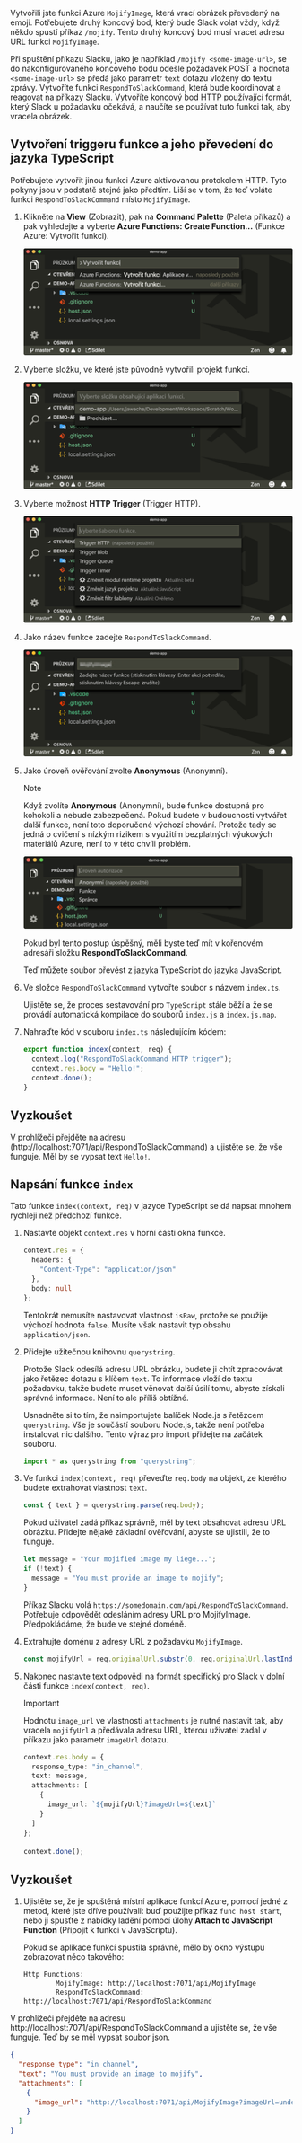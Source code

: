 Vytvořili jste funkci Azure `MojifyImage`, která vrací obrázek převedený na emoji. Potřebujete druhý koncový bod, který bude Slack volat vždy, když někdo spustí příkaz `/mojify`. Tento druhý koncový bod musí vracet adresu URL funkci `MojifyImage`.

Při spuštění příkazu Slacku, jako je například `/mojify <some-image-url>`, se do nakonfigurovaného koncového bodu odešle požadavek POST a hodnota `<some-image-url>` se předá jako parametr `text` dotazu vložený do textu zprávy. Vytvoříte funkci `RespondToSlackCommand`, která bude koordinovat a reagovat na příkazy Slacku. Vytvoříte koncový bod HTTP používající formát, který Slack u požadavku očekává, a naučíte se používat tuto funkci tak, aby vracela obrázek.

## <a name="create-the-function-trigger-and-convert-to-typescript"></a>Vytvoření triggeru funkce a jeho převedení do jazyka TypeScript

Potřebujete vytvořit jinou funkci Azure aktivovanou protokolem HTTP. Tyto pokyny jsou v podstatě stejné jako předtím. Liší se v tom, že teď voláte funkci `RespondToSlackCommand` místo `MojifyImage`.

1. Klikněte na **View** (Zobrazit), pak na **Command Palette** (Paleta příkazů) a pak vyhledejte a vyberte **Azure Functions: Create Function...** (Funkce Azure: Vytvořit funkci).

    ![Dialogové okno pro vytvoření nové funkce v horní části okna nástroje VS Code](../media/4.create-function.png)

2. Vyberte složku, ve které jste původně vytvořili projekt funkcí.

    ![Dialogové okno pro výběr složky zobrazující aktuální umístění složky](../media/4.select-current-project.png)

3. Vyberte možnost **HTTP Trigger** (Trigger HTTP).

    ![Vyberte trigger HTTP v seznamu dostupných triggerů, který zahrnuje triggery objektů blob, front a časovačů, a tři možnosti změny různých nastavení, jako je modul runtime projektu, jazyk projektu a filtr šablony.](../media/4.select-trigger.png)

4. Jako název funkce zadejte `RespondToSlackCommand`.

    ![Dialogové okno pro výběr názvu s názvem MojifyImage zadaným v textovém poli](../media/4.choose-function-name.png)

5. Jako úroveň ověřování zvolte **Anonymous** (Anonymní).

    > [!NOTE]
    > Když zvolíte **Anonymous** (Anonymní), bude funkce dostupná pro kohokoli a nebude zabezpečená. Pokud budete v budoucnosti vytvářet další funkce, není toto doporučené výchozí chování. Protože tady se jedná o cvičení s nízkým rizikem s využitím bezplatných výukových materiálů Azure, není to v této chvíli problém.

    ![Dialogové okno pro výběr úrovně autorizace obsahuje možnosti anonymní, funkce a správce.](../media/4.choose-auth-level.png)

    Pokud byl tento postup úspěšný, měli byste teď mít v kořenovém adresáři složku **RespondToSlackCommand**.

    Teď můžete soubor převést z jazyka TypeScript do jazyka JavaScript.

6. Ve složce `RespondToSlackCommand` vytvořte soubor s názvem `index.ts`.

   Ujistěte se, že proces sestavování pro `TypeScript` stále běží a že se provádí automatická kompilace do souborů `index.js` a `index.js.map`.

7. Nahraďte kód v souboru `index.ts` následujícím kódem:

    ```typescript
    export function index(context, req) {
      context.log("RespondToSlackCommand HTTP trigger");
      context.res.body = "Hello!";
      context.done();
    }
    ```

## <a name="try-it-out"></a>Vyzkoušet

V prohlížeči přejděte na adresu (http://localhost:7071/api/RespondToSlackCommand) a ujistěte se, že vše funguje. Měl by se vypsat text `Hello!`.

## <a name="write-the-index-function"></a>Napsání funkce `index`

Tato funkce `index(context, req)` v jazyce TypeScript se dá napsat mnohem rychleji než předchozí funkce.

1. Nastavte objekt `context.res` v horní části okna funkce.

    ```typescript
    context.res = {
      headers: {
        "Content-Type": "application/json"
      },
      body: null
    };
    ```

    Tentokrát nemusíte nastavovat vlastnost `isRaw`, protože se použije výchozí hodnota `false`. Musíte však nastavit typ obsahu `application/json`.

1. Přidejte užitečnou knihovnu `querystring`.

    Protože Slack odesílá adresu URL obrázku, budete ji chtít zpracovávat jako řetězec dotazu s klíčem `text`. To informace vloží do textu požadavku, takže budete muset věnovat další úsilí tomu, abyste získali správné informace. Není to ale příliš obtížné.

    Usnadněte si to tím, že naimportujete balíček Node.js s řetězcem `querystring`. Vše je součástí souboru Node.js, takže není potřeba instalovat nic dalšího. Tento výraz pro import přidejte na začátek souboru.

    ```typescript
    import * as querystring from "querystring";
    ```

1. Ve funkci `index(context, req)` převeďte `req.body` na objekt, ze kterého budete extrahovat vlastnost `text`.

    ```typescript
    const { text } = querystring.parse(req.body);
    ```

    Pokud uživatel zadá příkaz správně, měl by text obsahovat adresu URL obrázku. Přidejte nějaké základní ověřování, abyste se ujistili, že to funguje.

    ```typescript
    let message = "Your mojified image my liege...";
    if (!text) {
      message = "You must provide an image to mojify";
    }
    ```

    Příkaz Slacku volá `https://somedomain.com/api/RespondToSlackCommand`. Potřebuje odpovědět odesláním adresy URL pro MojifyImage. Předpokládáme, že bude ve stejné doméně.

1. Extrahujte doménu z adresy URL z požadavku `MojifyImage`.

    ```typescript
    const mojifyUrl = req.originalUrl.substr(0, req.originalUrl.lastIndexOf("/")) + "/MojifyImage";
    ```

1. Nakonec nastavte text odpovědi na formát specifický pro Slack v dolní části funkce `index(context, req)`.

    > [!IMPORTANT]
    > Hodnotu `image_url` ve vlastnosti `attachments` je nutné nastavit tak, aby vracela `mojifyUrl` a předávala adresu URL, kterou uživatel zadal v příkazu jako parametr `imageUrl` dotazu.

    ```typescript
    context.res.body = {
      response_type: "in_channel",
      text: message,
      attachments: [
        {
          image_url: `${mojifyUrl}?imageUrl=${text}`
        }
      ]
    };

    context.done();
    ```

## <a name="try-it-out"></a>Vyzkoušet

1. Ujistěte se, že je spuštěná místní aplikace funkcí Azure, pomocí jedné z metod, které jste dříve používali: buď použijte příkaz `func host start`, nebo ji spusťte z nabídky ladění pomocí úlohy **Attach to JavaScript Function** (Připojit k funkci v JavaScriptu).

    Pokud se aplikace funkcí spustila správně, mělo by okno výstupu zobrazovat něco takového:

    ```
    Http Functions:
            MojifyImage: http://localhost:7071/api/MojifyImage
            RespondToSlackCommand: http://localhost:7071/api/RespondToSlackCommand
    ```

V prohlížeči přejděte na adresu http://localhost:7071/api/RespondToSlackCommand a ujistěte se, že vše funguje. Teď by se měl vypsat soubor json.

```json
{
  "response_type": "in_channel",
  "text": "You must provide an image to mojify",
  "attachments": [
    {
      "image_url": "http://localhost:7071/api/MojifyImage?imageUrl=undefined"
    }
  ]
}
```
